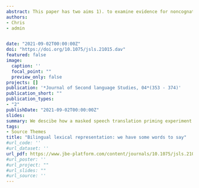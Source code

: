 ```yaml
---
abstract: This paper has two aims 1). to examine evidence for noncognate translation priming from cross-language masked priming studies of printed words.2) to introduce an automatic procedure for creating masked speech priming experiments. For 1) we conducted two meta-analyses that aggregated evidence from masked translation priming studies in the L1 to L2 and L2 to L1 prime-target directions. These showed that there was evidence of significant priming for both directions, and that priming was larger for the L1-L2 direction. The analyses revealed considerable heterogeneity in outcomes, particularly for priming in the L1 to L2 direction. For 2) we outlined some of the practical difficulties that are involved in implementing a masked speech priming experiment and offered a largely automated solution (that we will make available) . We then briefly considered whether the work with written primes and targets may translate to the spoken medium.
authors:
- Chris 
- admin


date: "2021-09-02T00:00:00Z"
doi: "https://doi.org/10.1075/jsls.21015.dav"
featured: false
image:
  caption: ''
  focal_point: ""
  preview_only: false
projects: []
publication: '*Journal of Second language Studies, 04*(353 - 374)'
publication_short: ""
publication_types:
- "2"
publishDate: "2021-09-02T00:00:00Z"
slides: 
summary: We descibe how a masked speech translation priming experiment can be readily created, the final issue to address is what we might expect - will masked speech translation priming produce a different pattern of results to its visual counterpart?.
tags:
- Source Themes
title: "Bilingual lexical representation: we have some words to say"
#url_code: ''
#url_dataset: ''
url_pdf: https://www.jbe-platform.com/content/journals/10.1075/jsls.21015.dav
#url_poster: ''
#url_project: ""
#url_slides: ""
#url_source: ''
---
```


